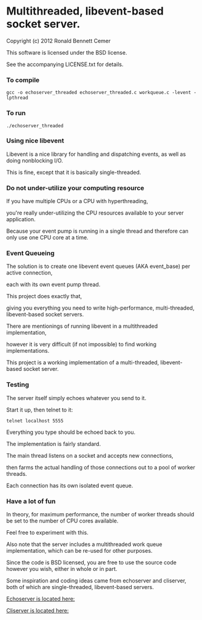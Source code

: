 # Multithreaded, libevent-based socket server.

Copyright (c) 2012 Ronald Bennett Cemer

This software is licensed under the BSD license.

See the accompanying LICENSE.txt for details.

### To compile

    gcc -o echoserver_threaded echoserver_threaded.c workqueue.c -levent -lpthread

### To run

    ./echoserver_threaded

### Using nice libevent

Libevent is a nice library for handling and dispatching events, as well as doing nonblocking I/O.

This is fine, except that it is basically single-threaded.

### Do not under-utilize your computing resource

If you have multiple CPUs or a CPU with hyperthreading, 

you're really under-utilizing the CPU resources available to your server application.

Because your event pump is running in a single thread and therefore can only use one CPU core at a time.

### Event Queueing

The solution is to create one libevent event queues (AKA event_base) per active connection, 

each with its own event pump thread.  

This project does exactly that, 

giving you everything you need to write high-performance, multi-threaded, libevent-based socket servers.

There are mentionings of running libevent in a multithreaded implementation, 

however it is very difficult (if not impossible) to find working implementations.  

This project is a working implementation of a multi-threaded, libevent-based socket server.

### Testing

The server itself simply echoes whatever you send to it.  

Start it up, then telnet to it:

    telnet localhost 5555

Everything you type should be echoed back to you.

The implementation is fairly standard.

The main thread listens on a socket and accepts new connections, 

then farms the actual handling of those connections out to a pool of worker threads.

Each connection has its own isolated event queue.

### Have a lot of fun

In theory, for maximum performance, the number of worker threads should be set to the number of CPU cores available.  

Feel free to experiment with this.

Also note that the server includes a multithreaded work queue implementation, which can be re-used for other purposes.

Since the code is BSD licensed, you are free to use the source code however you wish, either in whole or in part.

Some inspiration and coding ideas came from echoserver and cliserver, both of which are single-threaded, libevent-based servers.

[Echoserver is located here:](http://ishbits.googlecode.com/svn/trunk/libevent-examples/echo-server/libevent_echosrv1.c)

[Cliserver is located here:](http://nitrogen.posterous.com/cliserver-an-example-libevent-based-socket-se)
